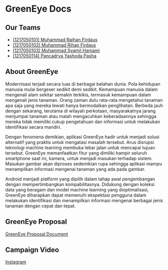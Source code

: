 # GreenEye Docs

## Our Teams

- [(1217050101) Muhammad Raihan Firdaus]()
- [(1217050102) Muhammad Rihap Firdaus]()
- [(1217050103) Muhammad Syamil Hamami]()
- [(1217050114) Pancadrya Yashoda Pasha]()

## About GreenEye

Modernisasi terjadi secara luas di berbagai belahan dunia. Pola kehidupan manusia mulai bergeser sedikit demi sedikit. Kemampuan manusia dalam mengenali alam sekitar semakin terkikis, termasuk kemampuan dalam mengenali jenis tanaman. Orang zaman dulu rata-rata mengetahui tanaman apa saja yang mereka lewati hanya bermodalkan penglihatan. Berbeda jauh dengan sekarang, terutama di wilayah perkotaan, masyarakatnya jarang menjumpai tanaman atau malah mengacuhkan keberadaannya sehingga mereka tidak memiliki cukup pengetahuan dan informasi untuk melakukan identifikasi secara mandiri.

Dengan fenomena demikian, aplikasi GreenEye hadir untuk menjadi solusi alternatif yang praktis untuk mengatasi masalah tersebut. Arus disrupsi teknologi machine learning membuka lebar jalan untuk mencapai tujuan tersebut. GreenEye memanfaatkan fitur yang dimiliki hampir seluruh smartphone saat ini, kamera, untuk menjadi masukan terhadap sistem. Masukan gambar akan diproses sedemikian rupa sehingga aplikasi mampu menampilkan informasi mengenai tanaman yang ada pada gambar.

Android menjadi platform yang dipilih dalam tahap awal pengembangan dengan mempertimbangkan kompabilitasnya. Didukung dengan koleksi data yang beragam dan model machine learning yang dioptimalisasi, GreenEye diharapkan dapat memenuhi ekspektasi pengguna dalam melakukan identifikasi dan menampilkan informasi mengenai berbagai jenis tanaman dengan cepat dan tepat. 

## GreenEye Proposal

[GreenEye Proposal Document](https://www.canva.com/design/DAGELgkmIsA/dSwF99Y6Rcj8poWU4lbJIQ/view?utm_content=DAGELgkmIsA&utm_campaign=designshare&utm_medium=link&utm_source=editor)

## Campaign Video

[Instagram](https://www.instagram.com/p/C63mQgVJMbU/)
